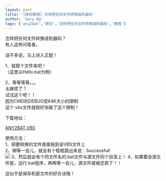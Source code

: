 ```yaml
---
layout: post
title: '[原创教程] 怎样把任何文件转换成机器码'
author: 'Gary Ng'
tags: ['any2bat','原创','怎样把任何文件转换成机器码','教程']
---
```


怎样把任何文件转换成机器码？  
 有人这样问笔者。  
  
 话不多说，马上进入正题！  
  
 1、就那个文件来吧！  
 （这里以Hello.bat为例）  
  
 2、等等等等。。。  
 太麻烦了？  
 试试这个吧！！  
 因为CMD的DEBUG受64K大小的限制  
 这个.vbs文件就刚好突破了这个限制！  
  
 下载地址：  

[ANY2BAT.VBS](http://dl.dropbox.com/u/43619472/%E6%89%B9%E5%A4%84%E7%90%86/VBs/any2bat.vbs)  
  
 使用方法：  
 1、把要转换的文件直接拖到该VBS文件上  
 2、稍等一会儿，就会有个框框跳出来说：Successfull  
[![](http://4.bp.blogspot.com/-rbL-lVcjNgM/TquHa6In1sI/AAAAAAAAAb4/kkd2YsRS4qA/s200/1.bmp)](http://4.bp.blogspot.com/-rbL-lVcjNgM/TquHa6In1sI/AAAAAAAAAb4/kkd2YsRS4qA/s1600/1.bmp)
3、然后就会有个同文件名的.bat文件与源文件同个目录上！
4、如果要会源文件是，运行.bat程序，再稍等一会儿，源文件就被还原了！！
  
 这似乎是保存机密文件的好办法哦！
